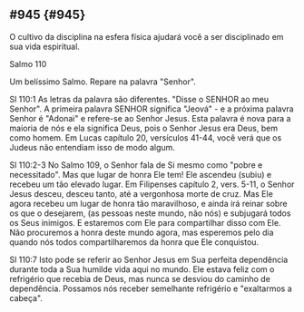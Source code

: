 ## #945 {#945}

O cultivo da disciplina na esfera física ajudará você a ser disciplinado em sua vida espiritual.

Salmo 110

Um belíssimo Salmo. Repare na palavra &quot;Senhor&quot;.

Sl 110:1 As letras da palavra são diferentes. &quot;Disse o SENHOR ao meu Senhor&quot;. A primeira palavra SENHOR significa &quot;Jeová&quot; - e a próxima palavra Senhor é &quot;Adonai&quot; e refere-se ao Senhor Jesus. Esta palavra é nova para a maioria de nós e ela significa Deus, pois o Senhor Jesus era Deus, bem como homem. Em Lucas capítulo 20, versículos 41-44, você verá que os Judeus não entendiam isso de modo algum.

Sl 110:2-3 No Salmo 109, o Senhor fala de Si mesmo como &quot;pobre e necessitado&quot;. Mas que lugar de honra Ele tem! Ele ascendeu (subiu) e recebeu um tão elevado lugar. Em Filipenses capítulo 2, vers. 5-11, o Senhor Jesus desceu, desceu tanto, até a vergonhosa morte de cruz. Mas Ele agora recebeu um lugar de honra tão maravilhoso, e ainda irá reinar sobre os que o desejarem, (as pessoas neste mundo, não nós) e subjugará todos os Seus inimigos. E estaremos com Ele para compartilhar disso com Ele. Não procuremos a honra deste mundo agora, mas esperemos pelo dia quando nós todos compartilharemos da honra que Ele conquistou.

Sl 110:7 Isto pode se referir ao Senhor Jesus em Sua perfeita dependência durante toda a Sua humilde vida aqui no mundo. Ele estava feliz com o refrigério que recebia de Deus, mas nunca se desviou do caminho de dependência. Possamos nós receber semelhante refrigério e &quot;exaltarmos a cabeça&quot;.